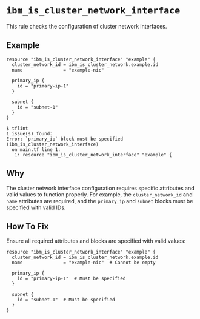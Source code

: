 # `ibm_is_cluster_network_interface`

This rule checks the configuration of cluster network interfaces.

## Example

```hcl
resource "ibm_is_cluster_network_interface" "example" {
  cluster_network_id = ibm_is_cluster_network.example.id
  name               = "example-nic"

  primary_ip {
    id = "primary-ip-1"
  }

  subnet {
    id = "subnet-1"
  }
}
```

```console
$ tflint
1 issue(s) found:
Error: `primary_ip` block must be specified (ibm_is_cluster_network_interface)
  on main.tf line 1:
   1: resource "ibm_is_cluster_network_interface" "example" {
```

## Why

The cluster network interface configuration requires specific attributes and valid values to function properly. For example, the `cluster_network_id` and `name` attributes are required, and the `primary_ip` and `subnet` blocks must be specified with valid IDs.

## How To Fix

Ensure all required attributes and blocks are specified with valid values:

```hcl
resource "ibm_is_cluster_network_interface" "example" {
  cluster_network_id = ibm_is_cluster_network.example.id
  name               = "example-nic"  # Cannot be empty

  primary_ip {
    id = "primary-ip-1"  # Must be specified
  }

  subnet {
    id = "subnet-1"  # Must be specified
  }
}
```